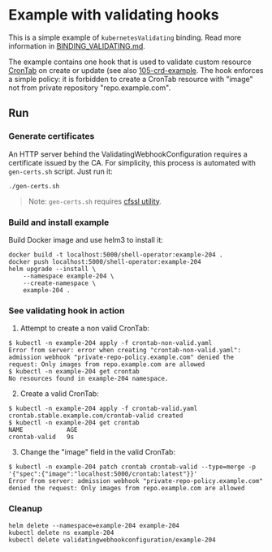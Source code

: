 # Example with validating hooks

This is a simple example of `kubernetesValidating` binding. Read more information in [BINDING_VALIDATING.md](../../BINDING_VALIDATING.md).

The example contains one hook that is used to validate custom resource [CronTab](https://kubernetes.io/docs/tasks/extend-kubernetes/custom-resources/custom-resource-definitions/) on create or update (see also [105-crd-example](../105-crd-example/README.md). The hook enforces a simple policy: it is forbidden to create a CronTab resource with "image" not from private repository "repo.example.com".

## Run

### Generate certificates

An HTTP server behind the ValidatingWebhookConfiguration requires a certificate issued by the CA. For simplicity, this process is automated with `gen-certs.sh` script. Just run it:

```
./gen-certs.sh
```

> Note: `gen-certs.sh` requires [cfssl utility](https://github.com/cloudflare/cfssl/releases/latest).

### Build and install example

Build Docker image and use helm3 to install it:

```
docker build -t localhost:5000/shell-operator:example-204 .
docker push localhost:5000/shell-operator:example-204
helm upgrade --install \
    --namespace example-204 \
    --create-namespace \
    example-204 .
```

### See validating hook in action

1. Attempt to create a non valid CronTab:

```
$ kubectl -n example-204 apply -f crontab-non-valid.yaml
Error from server: error when creating "crontab-non-valid.yaml": admission webhook "private-repo-policy.example.com" denied the request: Only images from repo.example.com are allowed
$ kubectl -n example-204 get crontab
No resources found in example-204 namespace.
```

2. Create a valid CronTab:

```
$ kubectl -n example-204 apply -f crontab-valid.yaml
crontab.stable.example.com/crontab-valid created
$ kubectl -n example-204 get crontab
NAME            AGE
crontab-valid   9s
```

3. Change the "image" field in the valid CronTab:

```
$ kubectl -n example-204 patch crontab crontab-valid --type=merge -p '{"spec":{"image":"localhost:5000/crontab:latest"}}'
Error from server: admission webhook "private-repo-policy.example.com" denied the request: Only images from repo.example.com are allowed
```

### Cleanup

```
helm delete --namespace=example-204 example-204
kubectl delete ns example-204
kubectl delete validatingwebhookconfiguration/example-204
```
